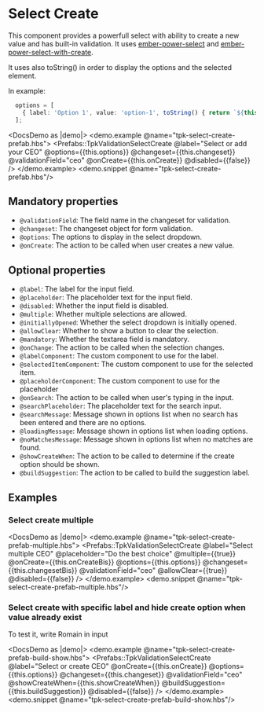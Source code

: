 # Select Create

This component provides a powerfull select with ability to create a new value and has built-in validation. It uses [ember-power-select](https://ember-power-select.com/) and [ember-power-select-with-create](https://github.com/cibernox/ember-power-select-with-create).

It uses also toString() in order to display the options and the selected element.

In example: 

```ts
  options = [
    { label: 'Option 1', value: 'option-1', toString() { return `${this.label}`; } }
  ];
```

<DocsDemo as |demo|>
  <demo.example @name="tpk-select-create-prefab.hbs">
      <Prefabs::TpkValidationSelectCreate
        @label="Select or add your CEO"
        @options={{this.options}}
        @changeset={{this.changeset}} 
        @validationField="ceo"
        @onCreate={{this.onCreate}}
        @disabled={{false}}
      />
  </demo.example>
  <demo.snippet @name="tpk-select-create-prefab.hbs"/>
</DocsDemo>

## Mandatory properties

- `@validationField`: The field name in the changeset for validation.
- `@changeset`: The changeset object for form validation.
- `@options`: The options to display in the select dropdown.
- `@onCreate`: The action to be called when user creates a new value.

## Optional properties

- `@label`: The label for the input field.
- `@placeholder`: The placeholder text for the input field.
- `@disabled`: Whether the input field is disabled.
- `@multiple`: Whether multiple selections are allowed.
- `@initiallyOpened`: Whether the select dropdown is initially opened.
- `@allowClear`: Whether to show a button to clear the selection.
- `@mandatory`: Whether the textarea field is mandatory.
- `@onChange`: The action to be called when the selection changes. 
- `@labelComponent`: The custom component to use for the label.
- `@selectedItemComponent`: The custom component to use for the selected item.
- `@placeholderComponent`: The custom component to use for the placeholder
- `@onSearch`: The action to be called when user's typing in the input.
- `@searchPlaceholder`: The placeholder text for the search input.
- `@searchMessage`: Message shown in options list when no search has been entered and there are no options.
- `@loadingMessage`: Message shown in options list when loading options.
- `@noMatchesMessage`: Message shown in options list when no matches are found.
- `@showCreateWhen`: The action to be called to determine if the create option should be shown.
- `@buildSuggestion`: The action to be called to build the suggestion label.

## Examples

### Select create multiple

<DocsDemo as |demo|>
  <demo.example @name="tpk-select-create-prefab-multiple.hbs">
      <Prefabs::TpkValidationSelectCreate
        @label="Select multiple CEO"
        @placeholder="Do the best choice"
        @multiple={{true}}
        @onCreate={{this.onCreateBis}}
        @options={{this.options}}
        @changeset={{this.changesetBis}} 
        @validationField="ceo"
        @allowClear={{true}}
        @disabled={{false}}
      />
  </demo.example>
  <demo.snippet @name="tpk-select-create-prefab-multiple.hbs"/>
</DocsDemo>

### Select create with specific label and hide create option when value already exist
To test it, write Romain in input

<DocsDemo as |demo|>
  <demo.example @name="tpk-select-create-prefab-build-show.hbs">
      <Prefabs::TpkValidationSelectCreate
        @label="Select or create CEO"
        @onCreate={{this.onCreate}}
        @options={{this.options}}
        @changeset={{this.changeset}} 
        @validationField="ceo"
        @showCreateWhen={{this.showCreateWhen}}
        @buildSuggestion={{this.buildSuggestion}}
        @disabled={{false}}
      />
  </demo.example>
  <demo.snippet @name="tpk-select-create-prefab-build-show.hbs"/>
</DocsDemo>
